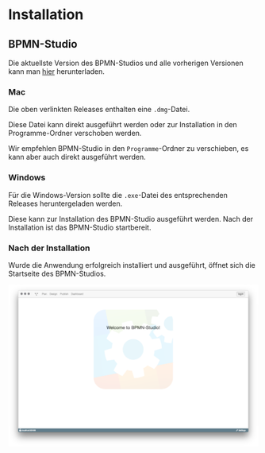 # Installation

## BPMN-Studio

Die aktuellste Version des BPMN-Studios und alle vorherigen Versionen
kann man
[hier](https://github.com/process-engine/bpmn-studio/releases)
herunterladen.

### Mac

Die oben verlinkten Releases enthalten eine `.dmg`-Datei.

Diese Datei kann direkt ausgeführt werden oder zur Installation in den
Programme-Ordner verschoben werden.

Wir empfehlen BPMN-Studio in den `Programme`-Ordner zu verschieben,
es kann aber auch direkt ausgeführt werden.

### Windows

Für die Windows-Version sollte die `.exe`-Datei des entsprechenden Releases
heruntergeladen werden.

Diese kann zur Installation des BPMN-Studio ausgeführt werden. Nach der
Installation ist das BPMN-Studio startbereit.

### Nach der Installation

Wurde die Anwendung erfolgreich installiert und ausgeführt,
öffnet sich die Startseite des BPMN-Studios.

![BPMN-Studio](images/bpmn-studio.png)
